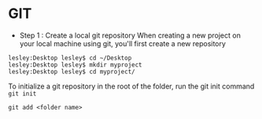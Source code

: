 # GIT
* Step 1 : Create a local git repository 
When creating a new project on your local machine using git, you'll first create a new repository
```
lesley:Desktop lesley$ cd ~/Desktop
lesley:Desktop lesley$ mkdir myproject
lesley:Desktop lesley$ cd myproject/
```

To initialize a git repository in the root of the folder, run the git init command
```git init```

```git add <folder name>```
